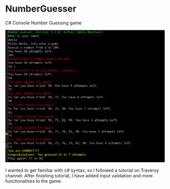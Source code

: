 # NumberGuesser

C# Console Number Guessing game

![](screenshot.png)

I wanted to get familiar with c# syntax, so I followed a tutorial on Traversy channel. After finishing tutorial, I have added input validation and more functionalities to the game.
